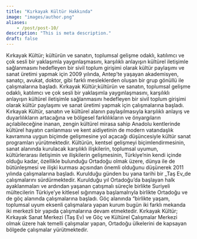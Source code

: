 ```yaml
---
title: "Kırkayak Kültür Hakkında"
image: "images/author.png"
aliases:
    - /post/post-10/
description: "This is meta description."
draft: false
---
```


Kırkayak Kültür; kültürün ve sanatın, toplumsal gelişme odaklı, katılımcı ve çok sesli bir yaklaşımla yaygınlaşmasını, karşılıklı anlayışın kültürel iletişimle sağlanmasını hedefleyen bir sivil toplum girişimi olarak kültür paylaşımı ve sanat üretimi yapmak için 2009 yılında, Antep’te yaşayan akademisyen, sanatçı, avukat, doktor, gibi farklı mesleklerden oluşan bir grup gönüllü ile  çalışmalarına başladı. Kırkayak Kültür;kültürün ve sanatın, toplumsal gelişme odaklı, katılımcı ve çok sesli bir yaklaşımla yaygınlaşmasını, karşılıklı anlayışın kültürel iletişimle sağlanmasını hedefleyen bir sivil toplum girişimi olarak kültür paylaşımı ve sanat üretimi yapmak için çalışmalarına başladı. Kırkayak Kültür, sanatın ve kültürel alanın paylaşılmasıyla karşılıklı anlayış ve duyarlılıkların artacağına ve bölgesel farklılıkların ve önyargıların açılabileceğine inanan, zengin kültürel mirasa sahip Anadolu kentlerinde kültürel hayatın canlanması ve kent aidiyetinin de modern vatandaşlık kavramına uygun biçimde gelişmesine yol açacağı düşüncesiyle kültür sanat programları yürütmektedir. Kültürün, kentsel gelişmeyi biçimlendirmesinin, sanat alanında kurulacak karşılıklı ilişkilerin, toplumsal uyumun, kültürlerarası iletişimin ve ilişkilerin gelişmesinin, Türkiye’nin kendi içinde olduğu kadar, özellikle bulunduğu Ortadoğu olmak üzere,  dünya ile de bütünleşmesi ve ilişki kurması açısından önemli olduğunu düşünerek 2011 yılında çalışmalarına başladı. Kurulduğu günden bu yana tarihi bir _Taş Ev_de çalışmalarını sürdürmektedir. Kurulduğu yıl Ortadoğu’da başlayan halk  ayaklanmaları ve ardından yaşanan çatışmalı süreçle birlikte Suriyeli mültecilerin Türkiye’ye kitlesel sığınmaya başlamalrıyla birlikte Ortadoğu ve de göç alanında çalışmalarına başladı. Göç alanında “birlikte yaşam, toplumsal uyum eksenli çalışmalara yapan kurum bugün iki farklı mekanda iki merkezli bir yapıda çalışmalarına devam etmektedir. Kırkayak Kültür; Kırkayak Sanat Merkezi (Taş Ev) ve Göç ve Kültürel Çalışmalar Merkezi olmak üzere hak temelli çalışmalar yapan, Ortadoğu ülkelerini de kapsayan bölgede çalışmalar yürütmektedir.
